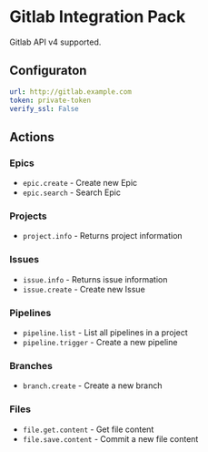 # Gitlab Integration Pack

Gitlab API v4 supported.

## Configuraton

```yaml
url: http://gitlab.example.com
token: private-token
verify_ssl: False
```

## Actions

### Epics

* `epic.create` - Create new Epic
* `epic.search` - Search Epic

### Projects

* `project.info` - Returns project information

### Issues

* `issue.info` - Returns issue information
* `issue.create` - Create new Issue

### Pipelines

* `pipeline.list` - List all pipelines in a project
* `pipeline.trigger` - Create a new pipeline

### Branches

* `branch.create` - Create a new branch

### Files

* `file.get.content` - Get file content
* `file.save.content` - Commit a new file content
